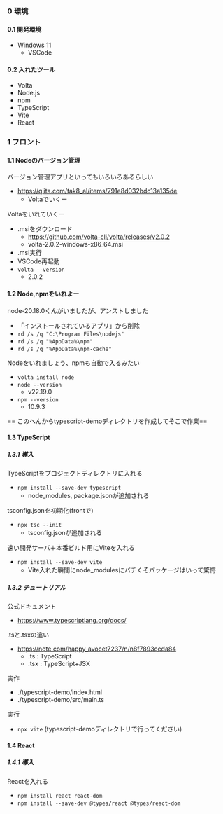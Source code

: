 ### 0 環境
#### 0.1 開発環境
- Windows 11  
  - VSCode  
 
#### 0.2 入れたツール
- Volta
- Node.js
- npm
- TypeScript
- Vite
- React


### 1 フロント 
#### 1.1 Nodeのバージョン管理  
バージョン管理アプリといってもいろいろあるらしい  
- https://qiita.com/tak8_al/items/791e8d032bdc13a135de  
  - Voltaでいくー  

Voltaをいれていくー  
- .msiをダウンロード  
  - https://github.com/volta-cli/volta/releases/v2.0.2  
  - volta-2.0.2-windows-x86_64.msi  
- .msi実行  
- VSCode再起動  
- `volta --version`  
  - 2.0.2  

#### 1.2 Node,npmをいれよー
node-20.18.0くんがいましたが、アンストしました  
- 「インストールされているアプリ」から削除  
- `rd /s /q "C:\Program Files\nodejs"`  
- `rd /s /q "%AppData%\npm"`  
- `rd /s /q "%AppData%\npm-cache"`  

Nodeをいれましょう、npmも自動で入るみたい  
- `volta install node`  
- `node --version`  
  - v22.19.0  
- `npm --version`  
  - 10.9.3  

== このへんからtypescript-demoディレクトリを作成してそこで作業==  

#### 1.3 TypeScript
##### 1.3.1 導入
TypeScriptをプロジェクトディレクトリに入れる  
- `npm install --save-dev typescript`  
  - node_modules, package.jsonが追加される  

tsconfig.jsonを初期化(frontで)  
- `npx tsc --init`  
  - tsconfig.jsonが追加される    

速い開発サーバ＋本番ビルド用にViteを入れる  
- `npm install --save-dev vite`
  - Vite入れた瞬間にnode_modulesにバチくそパッケージはいって驚愕  

##### 1.3.2 チュートリアル
公式ドキュメント
- https://www.typescriptlang.org/docs/  

.tsと.tsxの違い
- https://note.com/happy_avocet7237/n/n8f7893ccda84  
  - .ts : TypeScript  
  - .tsx : TypeScript+JSX  

実作  
- ./typescript-demo/index.html  
- ./typescript-demo/src/main.ts  

実行  
- `npx vite` (typescript-demoディレクトリで行ってください)  

#### 1.4 React
##### 1.4.1 導入 
Reactを入れる
- `npm install react react-dom`  
- `npm install --save-dev @types/react @types/react-dom` 